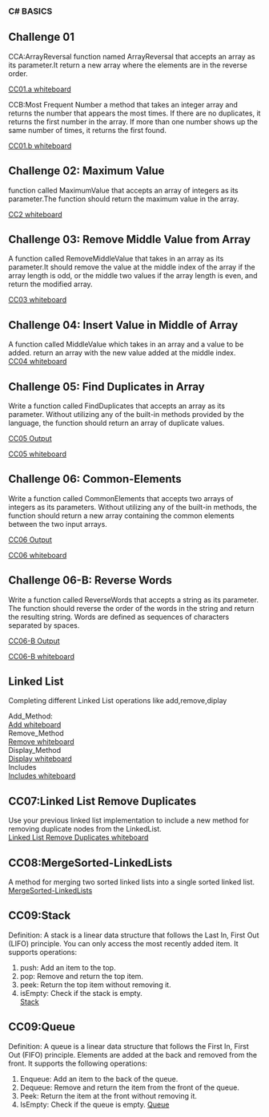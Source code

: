 ### C# BASICS

## Challenge 01
 CCA:ArrayReversal
function named ArrayReversal that accepts an array as its parameter.It return a new array where the elements are in the reverse order.  

[CC01.a whiteboard](https://github.com/ReemLSHHSM/challenges-and-data-structures/blob/whiteboard-challenges/C%23BASICS/ArrayReversal/CCA.PNG?raw=true "Visit CC01.a")

CCB:Most Frequent Number
a method that takes an integer array and returns the number that appears the most times. If there are no duplicates, it returns the first number in the array. If more than one number shows up the same number of times, it returns the first found.  


[CC01.b whiteboard](https://github.com/ReemLSHHSM/challenges-and-data-structures/blob/whiteboard-challenges/C%23BASICS/FrequentNumber/CCB.PNG?raw=true "Visit CC01.b")

## Challenge 02: Maximum Value
function called MaximumValue that accepts an array of integers as its parameter.The function should return the maximum value in the array.  

[CC2 whiteboard](https://github.com/ReemLSHHSM/challenges-and-data-structures/blob/master/C%23BASICS/Maximum/CC2.PNG?raw=true "Visit CC02")

  

## Challenge 03: Remove Middle Value from Array  
A function called RemoveMiddleValue that takes in an array as its parameter.It should remove the value at the middle index of the array if the array length is odd, or the middle two values if the array length is even, and return the modified array.  

[CC03 whiteboard](https://github.com/ReemLSHHSM/challenges-and-data-structures/blob/master/C%23BASICS/Remove%20Middle%20Value%20from%20Array/cc3.PNG?raw=true "Visit CC03") 

## Challenge 04: Insert Value in Middle of Array 
A function called MiddleValue which takes in an array and a value to be added. return an array with the new value added at the middle index.  
[CC04 whiteboard](https://github.com/ReemLSHHSM/challenges-and-data-structures/blob/master/C%23BASICS/Insert%20Value%20in%20Middle%20of%20Array/cc4.PNG?raw=true "Visit CC04")   

## Challenge 05: Find Duplicates in Array 
Write a function called FindDuplicates that accepts an array as its parameter. Without utilizing any of the built-in methods provided by the language, the function should return an array of duplicate values.     

[CC05 Output](https://github.com/ReemLSHHSM/challenges-and-data-structures/blob/master/C%23BASICS/Challenges/Find-Duplicates/Capture5.PNG?raw=true "Visit CC05")  

[CC05 whiteboard](https://github.com/ReemLSHHSM/challenges-and-data-structures/blob/master/C%23BASICS/Challenges/Find-Duplicates/cc5.PNG?raw=true "Visit CC05")   


## Challenge 06: Common-Elements 
Write a function called CommonElements that accepts two arrays of integers as its parameters. Without utilizing any of the built-in methods, the function should return a new array containing the common elements between the two input arrays.

[CC06 Output](https://github.com/ReemLSHHSM/challenges-and-data-structures/blob/master/C%23BASICS/Common-Elements/cc6.PNG?raw=true "Visit CC06")  

[CC06 whiteboard](https://github.com/ReemLSHHSM/challenges-and-data-structures/blob/master/C%23BASICS/Common-Elements/cc06.PNG?raw=true "Visit CC06")   

## Challenge 06-B: Reverse Words 
Write a function called ReverseWords that accepts a string as its parameter. The function should reverse the order of the words in the string and return the resulting string. Words are defined as sequences of characters separated by spaces.   

[CC06-B Output](https://github.com/ReemLSHHSM/challenges-and-data-structures/blob/Reverse-Words/C%23BASICS/Reverse%20Words/cc7.PNG?raw=true "Visit CC06-B")  

[CC06-B whiteboard](https://github.com/ReemLSHHSM/challenges-and-data-structures/blob/Reverse-Words/C%23BASICS/Reverse%20Words/cc07.PNG?raw=true "Visit CC06-B")

## Linked List
Completing different Linked List operations like add,remove,diplay  

Add_Method:  
[Add whiteboard](https://github.com/ReemLSHHSM/challenges-and-data-structures/blob/master/C%23BASICS/LinkedList/Add_Node.PNG "Visit Add")   
Remove_Method   
[Remove whiteboard](https://github.com/ReemLSHHSM/challenges-and-data-structures/blob/master/C%23BASICS/LinkedList/Remove.PNG "Visit Remove")   
Display_Method   
[Display whiteboard](https://github.com/ReemLSHHSM/challenges-and-data-structures/blob/master/C%23BASICS/LinkedList/Display.PNG "Visit Display")   
Includes   
[Includes whiteboard](https://github.com/ReemLSHHSM/challenges-and-data-structures/blob/master/C%23BASICS/LinkedList/Includes.PNG "Visit Includes")    

## CC07:Linked List Remove Duplicates   
Use your previous linked list implementation to include a new method for removing duplicate nodes from the LinkedList.   
[Linked List Remove Duplicates whiteboard](https://github.com/ReemLSHHSM/challenges-and-data-structures/blob/master/C%23BASICS/Linked%20List%20Remove%20Duplicates/cc7.PNG "Visit Linked List Remove Duplicates")     

## CC08:MergeSorted-LinkedLists   
A method for merging two sorted linked lists into a single sorted linked list.   
[ MergeSorted-LinkedLists](https://github.com/ReemLSHHSM/challenges-and-data-structures/blob/master/C%23BASICS/MergeSorted-LinkedLists/cc08.PNG?raw=true "Visit  MergeSorted-LinkedLists")      

## CC09:Stack
Definition: A stack is a linear data structure that follows the Last In, First Out (LIFO) principle. You can only access the most recently added item. It supports operations:
1. push: Add an item to the top.
2. pop: Remove and return the top item.
3. peek: Return the top item without removing it.
4. isEmpty: Check if the stack is empty.   
[Stack](https://github.com/ReemLSHHSM/challenges-and-data-structures/blob/master/C%23BASICS/MergeSorted-LinkedLists/cc08.PNG?raw=true "Visit Stack")      

## CC09:Queue
Definition: A queue is a linear data structure that follows the First In, First Out (FIFO) principle. Elements are added at the back and removed from the front. It supports the following operations:
1. Enqueue: Add an item to the back of the queue.
2. Dequeue: Remove and return the item from the front of the queue.
3. Peek: Return the item at the front without removing it.
4. IsEmpty: Check if the queue is empty.
[Queue](https://github.com/ReemLSHHSM/challenges-and-data-structures/blob/master/C%23BASICS/MergeSorted-LinkedLists/cc08.PNG?raw=true "Visit Queue")      








